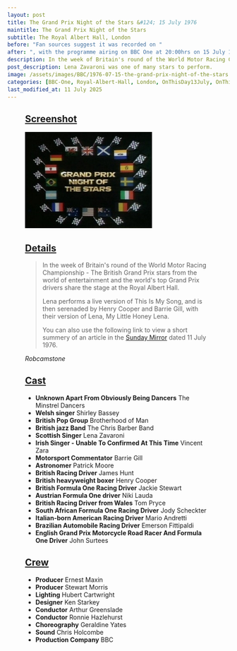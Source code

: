 ```yaml
---
layout: post
title: The Grand Prix Night of the Stars &#124; 15 July 1976
maintitle: The Grand Prix Night of the Stars
subtitle: The Royal Albert Hall, London
before: "Fan sources suggest it was recorded on "
after: ", with the programme airing on BBC One at 20:00hrs on 15 July 1976"
description: In the week of Britain's round of the World Motor Racing Championship - The British Grand Prix stars from the world of entertainment and the world's top Grand Prix drivers share the stage at the Royal Albert Hall. Lena performs a live version of This Is My Song, and is then serenaded by Henry Cooper and Barrie Gill, with their version of Lena, My Little Honey Lena.
post_description: Lena Zavaroni was one of many stars to perform.
image: /assets/images/BBC/1976-07-15-the-grand-prix-night-of-the-stars.jpg
categories: [BBC-One, Royal-Albert-Hall, London, OnThisDay13July, OnThisDay15July]
last_modified_at: 11 July 2025
---
```


<figure class="fig3">
<div class="CardLayout">
<div class="CardItem"><h2 id="infobox1" class="infobox"><a href="#infobox1">Screenshot</a></h2>
<div class="CardItem split">
<img src="/assets/images/BBC/1976-07-15-the-grand-prix-night-of-the-stars.jpg" class="full-width" />
</div></div></div>
</figure>

<figure class="fig3">
<div class="CardLayout">
<div class="CardItem"><h2 id="infobox2" class="infobox"><a href="#infobox2">Details</a></h2>
<div class="CardItem split">
<blockquote>
<p>In the week of Britain's round of the World Motor Racing Championship - The British Grand Prix stars from the world of entertainment and the world's top Grand Prix drivers share the stage at the Royal Albert Hall.</p>
<p>Lena performs a live version of This Is My Song, and is then serenaded by Henry Cooper and Barrie Gill, with their version of Lena, My Little Honey Lena.</p>
<p>You can also use the following link to view a short summery of an article in the <a href="/1976-07-11-the-sunday-People">Sunday Mirror</a> dated 11 July 1976.</p>
</blockquote>
<cite>Robcamstone</cite>
</div></div></div>
</figure>

<figure class="fig3">
<div class="CardLayout">
<div class="CardItem"><h2 id="infobox3" class="infobox"><a href="#infobox3">Cast</a></h2>
<div class="CardItem split">
<ul>
<li><strong>Unknown Apart From Obviously Being Dancers</strong> The Minstrel Dancers</li>
<li><strong>Welsh singer</strong> Shirley Bassey</li>
<li><strong>British Pop Group</strong> Brotherhood of Man</li>
<li><strong>British jazz Band</strong> The Chris Barber Band</li>
<li><strong>Scottish Singer</strong> Lena Zavaroni</li>
<li><strong>Irish Singer - Unable To Confirmed At This Time</strong> Vincent Zara</li>
<li><strong>Motorsport Commentator</strong> Barrie Gill</li>
<li><strong>Astronomer</strong> Patrick Moore</li>
<li><strong>British Racing Driver</strong> James Hunt</li>
<li><strong>British heavyweight boxer</strong> Henry Cooper</li>
<li><strong>British Formula One Racing Driver</strong> Jackie Stewart</li>
<li><strong>Austrian Formula One driver</strong> Niki Lauda</li>
<li><strong>British Racing Driver from Wales</strong> Tom Pryce</li>
<li><strong>South African Formula One Racing Driver</strong> Jody Scheckter</li>
<li><strong>Italian-born American Racing Driver</strong> Mario Andretti</li>
<li><strong>Brazilian Automobile Racing Driver</strong> Emerson Fittipaldi</li>
<li><strong>English Grand Prix Motorcycle Road Racer And Formula One Driver</strong> John Surtees</li>
</ul>
</div></div></div>
</figure>

<figure class="fig3">
<div class="CardLayout">
<div class="CardItem"><h2 id="infobox4" class="infobox"><a href="#infobox4">Crew</a></h2>
<div class="CardItem split">
<ul>
<li><strong>Producer</strong> Ernest Maxin</li>
<li><strong>Producer</strong> Stewart Morris</li>
<li><strong>Lighting</strong> Hubert Cartwright</li>
<li><strong>Designer</strong> Ken Starkey</li>
<li><strong>Conductor</strong> Arthur Greenslade</li>
<li><strong>Conductor</strong> Ronnie Hazlehurst</li>
<li><strong>Choreography</strong> Geraldine Yates</li>
<li><strong>Sound</strong> Chris Holcombe</li>
<li><strong>Production Company</strong> BBC</li>
</ul>
</div></div></div>
</figure>
